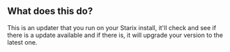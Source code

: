 ## What does this do?
This is an updater that you run on your Starix install, it'll check and see if there is a update available and if there is, it will upgrade your version to the latest one.
